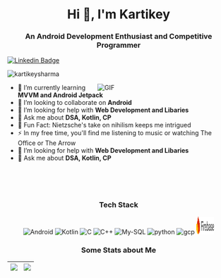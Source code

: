 <h1 align="center">Hi 👋, I'm Kartikey</h1>
<h3 align="center">An Android Development Enthusiast and Competitive Programmer</h3>

[![Linkedin Badge](https://img.shields.io/badge/kartikeysharma-30302f?style=flat&logo=linkedin)](https://www.linkedin.com/in/kartikey-sharma-9bb073108/)

<p align="left"> <img src="https://komarev.com/ghpvc/?username=kartikeysharma&label=Profile%20views&color=0e75b6&style=flat" alt="kartikeysharma" /> </p>

<img align="right" alt="GIF" src="https://miro.medium.com/max/875/1*Urc28sbnORGOW5oyohQ06g.gif" width="300px" />

- 🌱 I’m currently learning **MVVM and Android Jetpack**
- 👯 I’m looking to collaborate on **Android**
- 🤝 I’m looking for help with **Web Development and Libaries**
- 💬 Ask me about **DSA, Kotlin, CP**
- 🤔 Fun Fact: Nietzsche's take on nihilism keeps me intrigued
- ⚡ In my free time, you'll find me listening to music or watching The Office or The Arrow
- 🤝 I’m looking for help with **Web Development and Libaries**
- 💬 Ask me about **DSA, Kotlin, CP**

<!--
<p><img align="left" src="https://github-readme-stats.vercel.app/api/top-langs?username=kartikeysharma&show_icons=true&locale=en&layout=compact&theme=dark" alt="kartikeysharma" /></p> -->
<br>
<br>
<br>
<h3 align="center"> Tech Stack </h3>
<p align="center">
<img src="https://raw.githubusercontent.com/gilbarbara/logos/master/logos/android-icon.svg" alt="Android" width="40" height="40"/>
<img src="https://raw.githubusercontent.com/gilbarbara/logos/master/logos/kotlin.svg" alt="Kotlin" width="36" height="36"/>  
<img src="https://raw.githubusercontent.com/gilbarbara/logos/master/logos/c.svg" alt="C" width="40" height="40"/>
<img src="https://raw.githubusercontent.com/gilbarbara/logos/master/logos/c-plusplus.svg" alt="C++" width="40" height="40"/> 
<img src="https://raw.githubusercontent.com/gilbarbara/logos/master/logos/mysql.svg" alt="My-SQL" width="40" height="40"/>
<img src="https://github.com/gilbarbara/logos/blob/master/logos/python.svg" alt="python" width="40" height="40"/> 
<img src="https://www.vectorlogo.zone/logos/google_cloud/google_cloud-icon.svg" alt="gcp" width="40" height="40"/> 
<img src="https://raw.githubusercontent.com/gilbarbara/logos/master/logos/firebase.svg" alt="Firebase" width="40" height="40"/>
</p>

<h3 align="center"> Some Stats about Me </h3>

|<img src="https://github-readme-stats.vercel.app/api?username=KartikeySharma&&show_icons=true&&theme=dark&&hide_border=false&&count_private=true&include_all_commits=true"/>|<img src="https://github-readme-streak-stats.herokuapp.com/?user=KartikeySharma&&hide_border=false&&theme=dark&&show_icons=true"/>|
|---|---|

<!--
<p align="center">
  <img src="https://github-readme-stats.vercel.app/api/top-langs/?username=KartikeySharma&theme=dark&layout=compact"/>
</p>
-->
